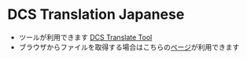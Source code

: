 # DCS Translation Japanese

- ツールが利用できます [DCS Translate Tool](https://github.com/5kdn/DcsTranslateTool)
- ブラウザからファイルを取得する場合はこちらの[ページ](https://5kdn.github.io/DCS-Translation-Japanese/)が利用できます
